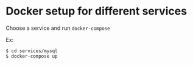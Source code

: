 # Docker setup for different services

Choose a service and run `docker-compose`

Ex:
```
$ cd services/mysql
$ docker-compose up
```
